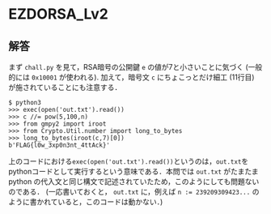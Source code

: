 # EZDORSA_Lv2

## 解答
まず `chall.py` を見て，RSA暗号の公開鍵 `e` の値が7と小さいことに気づく (一般的には `0x10001` が使われる). 加えて，暗号文 `c` にちょこっとだけ細工 (11行目) が施されていることにも注意する．

```
$ python3
>>> exec(open('out.txt').read())
>>> c //= pow(5,100,n)
>>> from gmpy2 import iroot
>>> from Crypto.Util.number import long_to_bytes
>>> long_to_bytes(iroot(c,7)[0])
b'FLAG{l0w_3xp0n3nt_4ttAck}'
```

上のコードにおける`exec(open('out.txt').read())`というのは，`out.txt`をpythonコードとして実行するという意味である．本問では `out.txt` がたまたま python の代入文と同じ構文で記述されていたため，このようにしても問題ないのである． (一応書いておくと， `out.txt` に，例えば `n := 239209309423...` のように書かれていると，このコードは動かない．)
